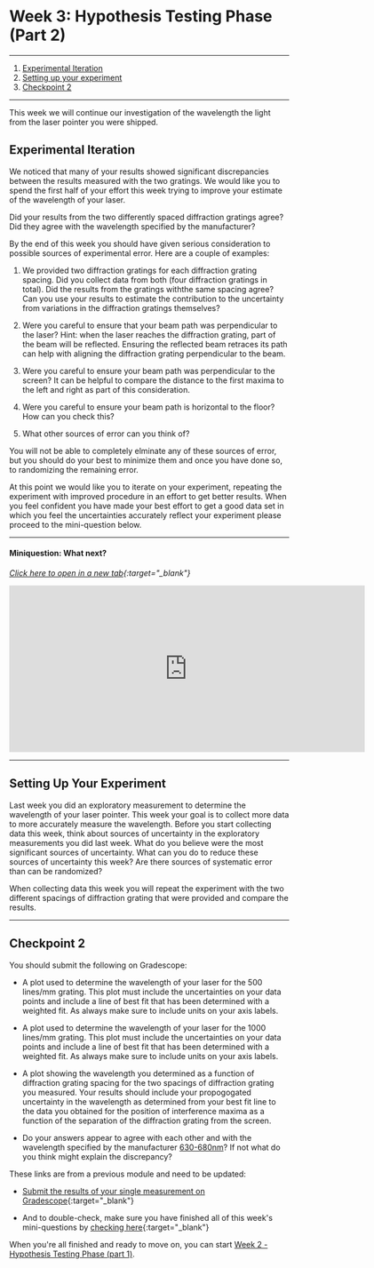 # Week 3: Hypothesis Testing Phase (Part 2)

--------------
1. [Experimental Iteration](#experimental-iteration)
2. [Setting up your experiment](#setting-up-your-experiment)
3. [Checkpoint 2](#checkpoint-2)

--------------

This week we will continue our investigation of the wavelength the light from the laser pointer you were shipped. 

## Experimental Iteration

We noticed that many of your results showed significant discrepancies between the results measured with the two gratings. We would like you to spend the first half of your effort this week trying to improve your estimate of the wavelength of your laser.

Did your results from the two differently spaced diffraction gratings agree? Did they agree with the wavelength specified by the manufacturer?

By the end of this week you should have given serious consideration to possible sources of experimental error. Here are a couple of examples:

1. We provided two diffraction gratings for each diffraction grating spacing. Did you collect data from both (four diffraction gratings in total). Did the results from the gratings withthe same spacing agree? Can you use your results to estimate the contribution to the uncertainty from variations in the diffraction gratings themselves?

2. Were you careful to ensure that your beam path was perpendicular to the laser? Hint: when the laser reaches the diffraction grating, part of the beam will be reflected. Ensuring the reflected beam retraces its path can help with aligning the diffraction grating perpendicular to the beam. 

3. Were you careful to ensure your beam path was perpendicular to the screen? It can be helpful to compare the distance to the first maxima to the left and right as part of this consideration.

4. Were you careful to ensure your beam path is horizontal to the floor? How can you check this?

5. What other sources of error can you think of?

You will not be able to completely elminate any of these sources of error, but you should do your best to minimize them and once you have done so, to randomizing the remaining error. 

At this point we would like you to iterate on your experiment, repeating the experiment with improved procedure in an effort to get better results. When you feel confident you have made your best effort to get a good data set in which you feel the uncertainties accurately reflect your experiment please proceed to the mini-question below.

----------------------

#### Miniquestion: What next?

*[Click here to open in a new tab](https://docs.google.com/forms/d/e/1FAIpQLSeF85mLdADYHRDn3v3ciPKl8TPqTIbpI7X9c-1N7DUKFsP9PA/viewform?){:target="_blank"}*

<iframe src="https://docs.google.com/forms/d/e/1FAIpQLSeF85mLdADYHRDn3v3ciPKl8TPqTIbpI7X9c-1N7DUKFsP9PA/viewform?embedded=true" width="640" height="300" frameborder="0" marginheight="0" marginwidth="0">Loading…
</iframe>

------------------------------

## Setting Up Your Experiment

Last week you did an exploratory measurement to determine the wavelength of your laser pointer. This week your goal is to collect more data to more accurately measure the wavelength. Before you start collecting data this week, think about sources of uncertainty in the exploratory measurements you did last week. What do you believe were the most significant sources of uncertainty. What can you do to reduce these sources of uncertainty this week? Are there sources of systematic error than can be randomized? 

When collecting data this week you will repeat the experiment with the two different spacings of diffraction grating that were provided and compare the results.


-------------

## Checkpoint 2

You should submit the following on Gradescope:

+ A plot used to determine the wavelength of your laser for the 500 lines/mm grating. This plot must include the uncertainties on your data points and include a line of best fit that has been determined with a weighted fit. As always make sure to include units on your axis labels.

+ A plot used to determine the wavelength of your laser for the 1000 lines/mm grating. This plot must include the uncertainties on your data points and include a line of best fit that has been determined with a weighted fit. As always make sure to include units on your axis labels.

+ A plot showing the wavelength you determined as a function of diffraction grating spacing for the two spacings of diffraction grating you measured. Your results should include your propogogated uncertainty in the wavelength as determined from your best fit line to the data you obtained for the position of interference maxima as a function of the separation of the diffraction grating from the screen.

+ Do your answers appear to agree with each other and with the wavelength specified by the manufacturer [630-680nm](https://laserclassroom.com/product/standard-red-laser-pointer/)? If not what do you think might explain the discrepancy?


These links are from a previous module and need to be updated:
+ [Submit the results of your single measurement on Gradescope](https://www.gradescope.com/courses/165932/assignments/605297){:target="_blank"}

+ And to double-check, make sure you have finished all of this week's mini-questions by [checking here](mini-questions#week-1){:target="_blank"}



When you're all finished and ready to move on, you can start [Week 2 - Hypothesis Testing Phase (part 1)](week2).
